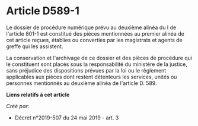 # Article D589-1

Le dossier de procédure numérique prévu au deuxième alinéa du I de l'article 801-1 est constitué des pièces mentionnées au
premier alinéa de cet article reçues, établies ou converties par les magistrats et agents de greffe qui les assistent.

La conservation et l'archivage de ce dossier et des pièces de procédure qui le constituent sont placés sous la responsabilité
du ministère de la justice, sans préjudice des dispositions prévues par la loi ou le règlement applicables aux pièces dont
restent détenteurs les services, unités ou personnes mentionnés au deuxième alinéa de l'article D. 589.

**Liens relatifs à cet article**

_Créé par_:

  - Décret n°2019-507 du 24 mai 2019 - art. 3

